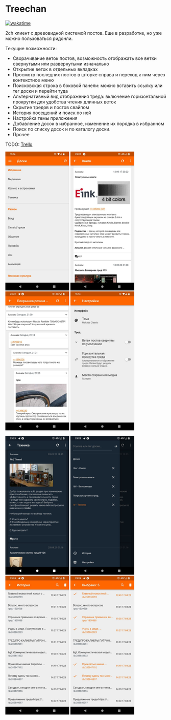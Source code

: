 # Treechan

[![wakatime](https://wakatime.com/badge/user/eb06c1d0-7ef9-4e5d-a664-4c0924533305/project/45d01e9d-9732-4df4-8eec-4c9090913f4d.svg)](https://wakatime.com/badge/user/eb06c1d0-7ef9-4e5d-a664-4c0924533305/project/45d01e9d-9732-4df4-8eec-4c9090913f4d)

2ch клиент с древовидной системой постов. 
Еще в разработке, но уже можно пользоваться ридонли.

Текущие возможности:
 - Сворачивание веток постов, возможность отображать все ветки свернутыми или развернутыми изначально
 - Открытие веток в отдельных вкладках
 - Просмотр последних постов в шторке справа и переход к ним через контекстное меню
 - Поисковская строка в боковой панели: можно вставить ссылку или тег доски и перейти туда
 - Альтернативный вид отображения треда: включение горизонтальной прокрутки для удобства чтения длинных веток
 - Скрытие тредов и постов свайпом
 - История посещений и поиск по ней
 - Настройка темы приложения
 - Добавление досок в избранное, изменение их порядка в избранном
 - Поиск по списку досок и по каталогу доски.
 - Прочее
   
TODO: [Trello](https://trello.com/b/JxlUBxC0/todo "Trello")


<p float="left">
  <img src="demo-pics/1.jpg" width="200" />
  <img src="demo-pics/2.jpg" width="200" /> 
  <img src="demo-pics/3.jpg" width="200" /> 
  <img src="demo-pics/4.jpg" width="200" /> 
</p>
<p float="left">
  <img src="demo-pics/5.jpg" width="200" />
  <img src="demo-pics/6.jpg" width="200" />
  <img src="demo-pics/7.jpg" width="200" /> 
  <img src="demo-pics/8.jpg" width="200" /> 
 
</p>





